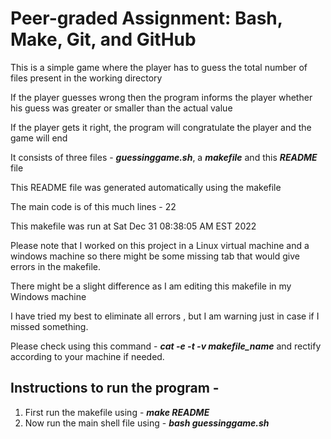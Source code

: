 # Peer-graded Assignment: Bash, Make, Git, and GitHub
This is a simple game where the player has to guess the total number of files present in the working directory

If the player guesses wrong then the program informs the player whether his guess was greater or smaller than the actual value

If the player gets it right, the program will congratulate the player and the game will end

It consists of three files - ***guessinggame.sh***, a ***makefile*** and this ***README*** file

This README file was generated automatically using the makefile

The main code is of this much lines -
22

This makefile was run at
Sat Dec 31 08:38:05 AM EST 2022

Please note that I worked on this project in a Linux virtual machine and a windows machine so there might be some missing tab that would give errors in the makefile.

There might be a slight difference as I am editing this makefile in my Windows machine

I have tried my best to eliminate all errors , but I am warning just in case if I missed something.

Please check using this command - ***cat -e -t -v makefile_name*** and rectify according to your machine if needed.
 
## Instructions to run the program -
1. First run the makefile using - ***make README***
2. Now run the main shell file using - ***bash guessinggame.sh***

